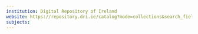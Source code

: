 ```yaml
---
institution: Digital Repository of Ireland
website: https://repository.dri.ie/catalog?mode=collections&search_field=all_fields
subjects: 
---
```

